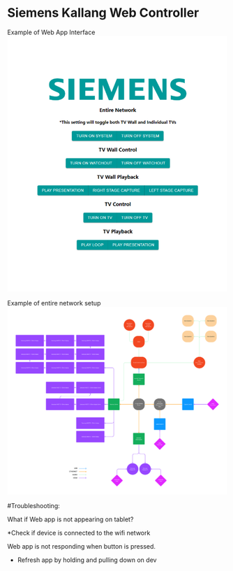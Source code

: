 ﻿# Siemens Kallang Web Controller

Example of Web App Interface
![alt text](https://github.com/untitledresearchlab/siemenskallang/blob/main/interface_2.png?raw=true)

Example of entire network setup
![alt text](https://github.com/untitledresearchlab/siemenskallang/blob/main/Siemens_map.png?raw=true)


#Troubleshooting:

What if Web app is not appearing on tablet?

*Check if device is connected to the wifi network

Web app is not responding when button is pressed.

* Refresh app by holding and pulling down on dev
